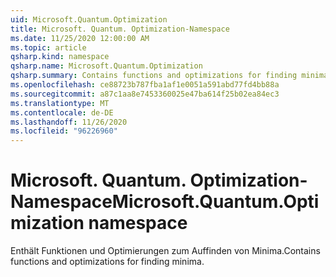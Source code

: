 ```yaml
---
uid: Microsoft.Quantum.Optimization
title: Microsoft. Quantum. Optimization-Namespace
ms.date: 11/25/2020 12:00:00 AM
ms.topic: article
qsharp.kind: namespace
qsharp.name: Microsoft.Quantum.Optimization
qsharp.summary: Contains functions and optimizations for finding minima.
ms.openlocfilehash: ce88723b787fba1af1e0051a591abd77fd4bb88a
ms.sourcegitcommit: a87c1aa8e7453360025e47ba614f25b02ea84ec3
ms.translationtype: MT
ms.contentlocale: de-DE
ms.lasthandoff: 11/26/2020
ms.locfileid: "96226960"
---
```

# <a name="microsoftquantumoptimization-namespace"></a><span data-ttu-id="23a56-102">Microsoft. Quantum. Optimization-Namespace</span><span class="sxs-lookup"><span data-stu-id="23a56-102">Microsoft.Quantum.Optimization namespace</span></span>

<span data-ttu-id="23a56-103">Enthält Funktionen und Optimierungen zum Auffinden von Minima.</span><span class="sxs-lookup"><span data-stu-id="23a56-103">Contains functions and optimizations for finding minima.</span></span>

